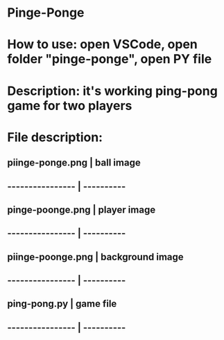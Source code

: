 # Pinge-Ponge
# How to use: open VSCode, open folder "pinge-ponge", open PY file
# Description: it's working ping-pong game for two players
# File description:
## piinge-ponge.png  | ball image
## ----------------  | ----------
## pinge-poonge.png  | player image
## ----------------  | ----------
## piinge-poonge.png | background image
## ----------------  | ----------
## ping-pong.py      | game file
## ----------------  | ----------
